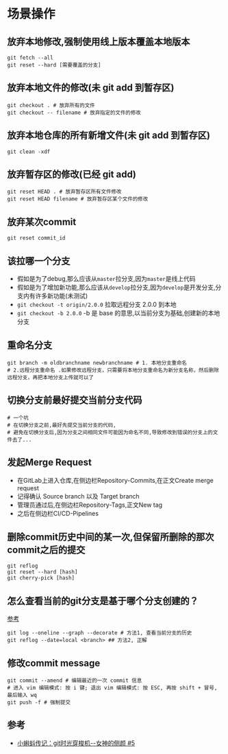# 场景操作

## 放弃本地修改,强制使用线上版本覆盖本地版本
```
git fetch --all
git reset --hard [需要覆盖的分支]
```

## 放弃本地文件的修改(未 git add 到暂存区)
```
git checkout . # 放弃所有的文件
git checkout -- filename # 放弃指定的文件的修改
```

## 放弃本地仓库的所有新增文件(未 git add 到暂存区)
```
git clean -xdf
```

## 放弃暂存区的修改(已经 git add)
```
git reset HEAD . # 放弃暂存区所有文件修改
git reset HEAD filename # 放弃暂存区某个文件的修改
```

## 放弃某次commit
```
git reset commit_id
```

## 该拉哪一个分支
- 假如是为了debug,那么应该从`master`拉分支,因为`master`是线上代码  
- 假如是为了增加新功能,那么应该从`develop`拉分支,因为`develop`是开发分支,分支内有许多新功能(未测试)
- `git checkout -t origin/2.0.0` 拉取远程分支 2.0.0 到本地
- `git checkout -b 2.0.0` -b 是 base 的意思,以当前分支为基础,创建新的本地分支

## 重命名分支
```shell
git branch -m oldbranchname newbranchname # 1. 本地分支重命名
# 2.远程分支重命名 .如果修改远程分支，只需要将本地分支重命名为新分支名称，然后删除远程分支，再把本地分支上传就可以了
```

## 切换分支前最好提交当前分支代码
```shell
# 一个坑
# 在切换分支之前,最好先提交当前分支的代码,
# 避免在切换分支后,因为分支之间相同文件可能因为命名不同,导致修改到错误的分支上的文件去了...
```

## 发起Merge Request
- 在GitLab上进入仓库,在侧边栏Repository-Commits,在正文Create merge request
- 记得确认 Source branch 以及 Target branch
- 管理员通过后,在侧边栏Repository-Tags,正文New tag
- 之后在侧边栏CI/CD-Pipelines

## 删除commit历史中间的某一次,但保留所删除的那次commit之后的提交
```shell
git reflog
git reset --hard [hash]
git cherry-pick [hash]
```

## 怎么查看当前的git分支是基于哪个分支创建的？
[参考](https://segmentfault.com/q/1010000009314513)
```shell
git log --oneline --graph --decorate # 方法1, 查看当前分支的历史
git reflog --date=local <branch> ## 方法2, 正解
```

## 修改commit message
```shell
git commit --amend # 编辑最近的一次 commit 信息
# 进入 vim 编辑模式: 按 i 键; 退出 vim 编辑模式: 按 ESC, 再按 shift + 冒号, 最后输入 wq
git push -f # 强制提交
```

## 参考
- [小蝌蚪传记：git时光穿梭机--女神的侧颜 #5](https://github.com/airuikun/blog/issues/5)